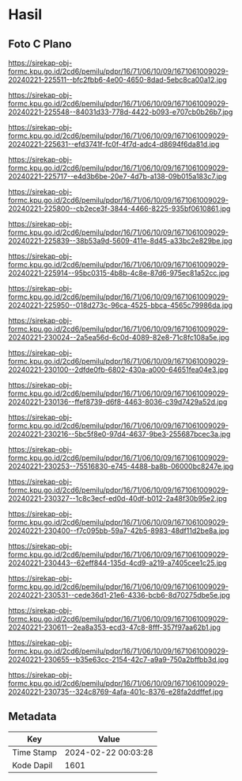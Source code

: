 # Hasil

## Foto C Plano

https://sirekap-obj-formc.kpu.go.id/2cd6/pemilu/pdpr/16/71/06/10/09/1671061009029-20240221-225511--bfc2fbb6-4e00-4650-8dad-5ebc8ca00a12.jpg

https://sirekap-obj-formc.kpu.go.id/2cd6/pemilu/pdpr/16/71/06/10/09/1671061009029-20240221-225548--84031d33-778d-4422-b093-e707cb0b26b7.jpg

https://sirekap-obj-formc.kpu.go.id/2cd6/pemilu/pdpr/16/71/06/10/09/1671061009029-20240221-225631--efd3741f-fc0f-4f7d-adc4-d8694f6da81d.jpg

https://sirekap-obj-formc.kpu.go.id/2cd6/pemilu/pdpr/16/71/06/10/09/1671061009029-20240221-225717--e4d3b6be-20e7-4d7b-a138-09b015a183c7.jpg

https://sirekap-obj-formc.kpu.go.id/2cd6/pemilu/pdpr/16/71/06/10/09/1671061009029-20240221-225800--cb2ece3f-3844-4466-8225-935bf0610861.jpg

https://sirekap-obj-formc.kpu.go.id/2cd6/pemilu/pdpr/16/71/06/10/09/1671061009029-20240221-225839--38b53a9d-5609-411e-8d45-a33bc2e829be.jpg

https://sirekap-obj-formc.kpu.go.id/2cd6/pemilu/pdpr/16/71/06/10/09/1671061009029-20240221-225914--95bc0315-4b8b-4c8e-87d6-975ec81a52cc.jpg

https://sirekap-obj-formc.kpu.go.id/2cd6/pemilu/pdpr/16/71/06/10/09/1671061009029-20240221-225950--018d273c-96ca-4525-bbca-4565c79986da.jpg

https://sirekap-obj-formc.kpu.go.id/2cd6/pemilu/pdpr/16/71/06/10/09/1671061009029-20240221-230024--2a5ea56d-6c0d-4089-82e8-71c8fc108a5e.jpg

https://sirekap-obj-formc.kpu.go.id/2cd6/pemilu/pdpr/16/71/06/10/09/1671061009029-20240221-230100--2dfde0fb-6802-430a-a000-64651fea04e3.jpg

https://sirekap-obj-formc.kpu.go.id/2cd6/pemilu/pdpr/16/71/06/10/09/1671061009029-20240221-230136--ffef8739-d6f8-4463-8036-c39d7429a52d.jpg

https://sirekap-obj-formc.kpu.go.id/2cd6/pemilu/pdpr/16/71/06/10/09/1671061009029-20240221-230216--5bc5f8e0-97d4-4637-9be3-255687bcec3a.jpg

https://sirekap-obj-formc.kpu.go.id/2cd6/pemilu/pdpr/16/71/06/10/09/1671061009029-20240221-230253--75516830-e745-4488-ba8b-06000bc8247e.jpg

https://sirekap-obj-formc.kpu.go.id/2cd6/pemilu/pdpr/16/71/06/10/09/1671061009029-20240221-230327--1c8c3ecf-ed0d-40df-b012-2a48f30b95e2.jpg

https://sirekap-obj-formc.kpu.go.id/2cd6/pemilu/pdpr/16/71/06/10/09/1671061009029-20240221-230400--f7c095bb-59a7-42b5-8983-48df11d2be8a.jpg

https://sirekap-obj-formc.kpu.go.id/2cd6/pemilu/pdpr/16/71/06/10/09/1671061009029-20240221-230443--62eff844-135d-4cd9-a219-a7405cee1c25.jpg

https://sirekap-obj-formc.kpu.go.id/2cd6/pemilu/pdpr/16/71/06/10/09/1671061009029-20240221-230531--cede36d1-21e6-4336-bcb6-8d70275dbe5e.jpg

https://sirekap-obj-formc.kpu.go.id/2cd6/pemilu/pdpr/16/71/06/10/09/1671061009029-20240221-230611--2ea8a353-ecd3-47c8-8fff-357f97aa62b1.jpg

https://sirekap-obj-formc.kpu.go.id/2cd6/pemilu/pdpr/16/71/06/10/09/1671061009029-20240221-230655--b35e63cc-2154-42c7-a9a9-750a2bffbb3d.jpg

https://sirekap-obj-formc.kpu.go.id/2cd6/pemilu/pdpr/16/71/06/10/09/1671061009029-20240221-230735--324c8769-4afa-401c-8376-e28fa2ddffef.jpg


## Metadata

| Key        | Value               |
| ---------- | ------------------- |
| Time Stamp | 2024-02-22 00:03:28 |
| Kode Dapil | 1601                |



